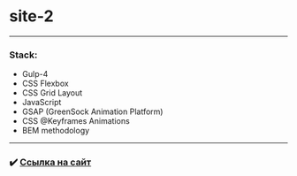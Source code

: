 # site-2

---

### Stack:
* Gulp-4
* CSS Flexbox
* CSS Grid Layout
* JavaScript
* GSAP (GreenSock Animation Platform)
* CSS @Keyframes Animations
* BEM methodology

---

### :heavy_check_mark: [Ссылка на сайт](https://androfficial.github.io/site-2)
